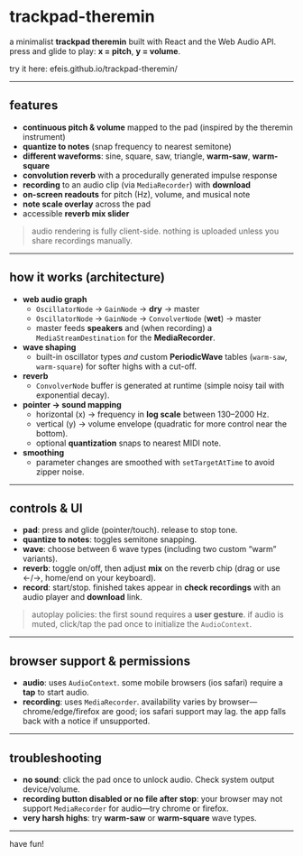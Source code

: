 # trackpad-theremin

a minimalist **trackpad theremin** built with React and the Web Audio API.  
press and glide to play: **x = pitch**, **y = volume**.

try it here: efeis.github.io/trackpad-theremin/ 

---

## features

- **continuous pitch & volume** mapped to the pad (inspired by the theremin instrument)
- **quantize to notes** (snap frequency to nearest semitone)
- **different waveforms**: sine, square, saw, triangle, **warm-saw**, **warm-square**
- **convolution reverb** with a procedurally generated impulse response
- **recording** to an audio clip (via `MediaRecorder`) with **download**
- **on-screen readouts** for pitch (Hz), volume, and musical note
- **note scale overlay** across the pad
- accessible **reverb mix slider**

> audio rendering is fully client-side. nothing is uploaded unless you share recordings manually.

---

## how it works (architecture)

- **web audio graph**
  - `OscillatorNode` -> `GainNode` -> **dry** → master
  - `OscillatorNode` -> `GainNode` -> `ConvolverNode` (**wet**) → master
  - master feeds **speakers** and (when recording) a `MediaStreamDestination` for the **MediaRecorder**.
- **wave shaping**
  - built-in oscillator types *and* custom **PeriodicWave** tables (`warm-saw`, `warm-square`) for softer highs with a cut-off.
- **reverb**
  - `ConvolverNode` buffer is generated at runtime (simple noisy tail with exponential decay).
- **pointer → sound mapping**
  - horizontal (x) → frequency in **log scale** between 130–2000 Hz.
  - vertical (y) → volume envelope (quadratic for more control near the bottom).
  - optional **quantization** snaps to nearest MIDI note.
- **smoothing**
  - parameter changes are smoothed with `setTargetAtTime` to avoid zipper noise.

---

## controls & UI

- **pad**: press and glide (pointer/touch). release to stop tone.
- **quantize to notes**: toggles semitone snapping.
- **wave**: choose between 6 wave types (including two custom “warm” variants).
- **reverb**: toggle on/off, then adjust **mix** on the reverb chip (drag or use <-/->, home/end on your keyboard).
- **record**: start/stop. finished takes appear in **check recordings** with an audio player and **download** link.

> autoplay policies: the first sound requires a **user gesture**. if audio is muted, click/tap the pad once to initialize the `AudioContext`.

---

## browser support & permissions

- **audio**: uses `AudioContext`. some mobile browsers (ios safari) require a **tap** to start audio.
- **recording**: uses `MediaRecorder`. availability varies by browser—chrome/edge/firefox are good; ios safari support may lag. the app falls back with a notice if unsupported.

---

## troubleshooting

- **no sound**: click the pad once to unlock audio. Check system output device/volume.
- **recording button disabled or no file after stop**: your browser may not support `MediaRecorder` for audio—try chrome or firefox.
- **very harsh highs**: try **warm-saw** or **warm-square** wave types.

---

have fun!
